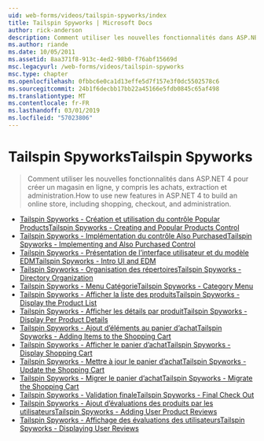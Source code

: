 ```yaml
---
uid: web-forms/videos/tailspin-spyworks/index
title: Tailspin Spyworks | Microsoft Docs
author: rick-anderson
description: Comment utiliser les nouvelles fonctionnalités dans ASP.NET 4 pour créer un magasin en ligne, y compris les achats, extraction et administration.
ms.author: riande
ms.date: 10/05/2011
ms.assetid: 8aa371f8-913c-4ed2-98b0-f76abf15669d
msc.legacyurl: /web-forms/videos/tailspin-spyworks
msc.type: chapter
ms.openlocfilehash: 0fbbc6e0ca1d13effe5d7f157e3f0dc5502578c6
ms.sourcegitcommit: 24b1f6decbb17bb22a45166e5fdb0845c65af498
ms.translationtype: MT
ms.contentlocale: fr-FR
ms.lasthandoff: 03/01/2019
ms.locfileid: "57023806"
---
```

<a name="tailspin-spyworks"></a><span data-ttu-id="99482-103">Tailspin Spyworks</span><span class="sxs-lookup"><span data-stu-id="99482-103">Tailspin Spyworks</span></span>
====================
> <span data-ttu-id="99482-104">Comment utiliser les nouvelles fonctionnalités dans ASP.NET 4 pour créer un magasin en ligne, y compris les achats, extraction et administration.</span><span class="sxs-lookup"><span data-stu-id="99482-104">How to use new features in ASP.NET 4 to build an online store, including shopping, checkout, and administration.</span></span>


- [<span data-ttu-id="99482-105">Tailspin Spyworks - Création et utilisation du contrôle Popular Products</span><span class="sxs-lookup"><span data-stu-id="99482-105">Tailspin Spyworks - Creating and Popular Products Control</span></span>](tailspin-spyworks-creating-and-using-the-popular-products-control.md)
- [<span data-ttu-id="99482-106">Tailspin Spyworks - Implémentation du contrôle Also Purchased</span><span class="sxs-lookup"><span data-stu-id="99482-106">Tailspin Spyworks - Implementing and Also Purchased Control</span></span>](tailspin-spyworks-implementing-and-using-the-also-purchased-control.md)
- [<span data-ttu-id="99482-107">Tailspin Spyworks - Présentation de l’interface utilisateur et du modèle EDM</span><span class="sxs-lookup"><span data-stu-id="99482-107">Tailspin Spyworks - Intro UI and EDM</span></span>](tailspin-spyworks-intro-ui-and-edm.md)
- [<span data-ttu-id="99482-108">Tailspin Spyworks - Organisation des répertoires</span><span class="sxs-lookup"><span data-stu-id="99482-108">Tailspin Spyworks - Directory Organization</span></span>](tailspin-spyworks-directory-organization.md)
- [<span data-ttu-id="99482-109">Tailspin Spyworks - Menu Catégorie</span><span class="sxs-lookup"><span data-stu-id="99482-109">Tailspin Spyworks - Category Menu</span></span>](tailspin-spyworks-category-menu.md)
- [<span data-ttu-id="99482-110">Tailspin Spyworks - Afficher la liste des produits</span><span class="sxs-lookup"><span data-stu-id="99482-110">Tailspin Spyworks - Display the Product List</span></span>](tailspin-spyworks-display-the-product-list.md)
- [<span data-ttu-id="99482-111">Tailspin Spyworks - Afficher les détails par produit</span><span class="sxs-lookup"><span data-stu-id="99482-111">Tailspin Spyworks - Display Per Product Details</span></span>](tailspin-spyworks-display-per-product-details.md)
- [<span data-ttu-id="99482-112">Tailspin Spyworks - Ajout d’éléments au panier d’achat</span><span class="sxs-lookup"><span data-stu-id="99482-112">Tailspin Spyworks - Adding Items to the Shopping Cart</span></span>](tailspin-spyworks-adding-items-to-the-shopping-cart.md)
- [<span data-ttu-id="99482-113">Tailspin Spyworks - Afficher le panier d’achat</span><span class="sxs-lookup"><span data-stu-id="99482-113">Tailspin Spyworks - Display Shopping Cart</span></span>](tailspin-spyworks-display-shopping-cart.md)
- [<span data-ttu-id="99482-114">Tailspin Spyworks - Mettre à jour le panier d’achat</span><span class="sxs-lookup"><span data-stu-id="99482-114">Tailspin Spyworks - Update the Shopping Cart</span></span>](tailspin-spyworks-update-the-shopping-cart.md)
- [<span data-ttu-id="99482-115">Tailspin Spyworks - Migrer le panier d’achat</span><span class="sxs-lookup"><span data-stu-id="99482-115">Tailspin Spyworks - Migrate the Shopping Cart</span></span>](tailspin-spyworks-migrate-the-shopping-cart.md)
- [<span data-ttu-id="99482-116">Tailspin Spyworks - Validation finale</span><span class="sxs-lookup"><span data-stu-id="99482-116">Tailspin Spyworks - Final Check Out</span></span>](tailspin-spyworks-final-check-out.md)
- [<span data-ttu-id="99482-117">Tailspin Spyworks - Ajout d’évaluations des produits par les utilisateurs</span><span class="sxs-lookup"><span data-stu-id="99482-117">Tailspin Spyworks - Adding User Product Reviews</span></span>](tailspin-spyworks-adding-user-product-reviews.md)
- [<span data-ttu-id="99482-118">Tailspin Spyworks - Affichage des évaluations des utilisateurs</span><span class="sxs-lookup"><span data-stu-id="99482-118">Tailspin Spyworks - Displaying User Reviews</span></span>](tailspin-spyworks-displaying-user-reviews.md)
